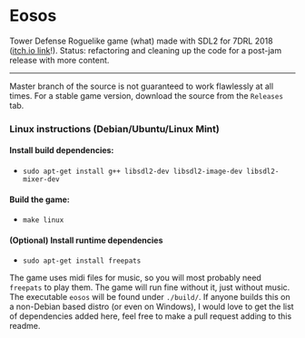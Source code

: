# Eosos
Tower Defense Roguelike game (what) made with SDL2 for 7DRL 2018 ([itch.io link](https://shakajiub.itch.io/eosos)!). Status: refactoring and cleaning up the code for a post-jam release with more content.

---

Master branch of the source is not guaranteed to work flawlessly at all times. For a stable game version, download the source from the `Releases` tab.

### Linux instructions (Debian/Ubuntu/Linux Mint)

#### Install build dependencies:
- `sudo apt-get install g++ libsdl2-dev libsdl2-image-dev libsdl2-mixer-dev`

#### Build the game:
- `make linux`

#### (Optional) Install runtime dependencies
- `sudo apt-get install freepats`

The game uses midi files for music, so you will most probably need `freepats` to play them. The game will run fine without it, just without music. The executable `eosos` will be found under `./build/`. If anyone builds this on a non-Debian based distro (or even on Windows), I would love to get the list of dependencies added here, feel free to make a pull request adding to this readme.

